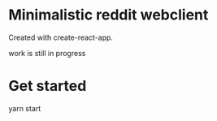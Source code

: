 # Minimalistic reddit webclient

Created with create-react-app.

work is still in progress

# Get started

yarn start

